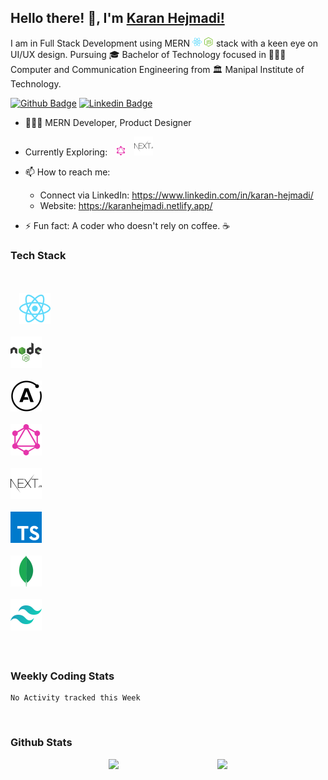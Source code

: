 ## Hello there! 👋, I'm [Karan Hejmadi!](https://github.com/karan316/)

I am in Full Stack Development using MERN <span><img style="width: 15px; height: 15px;" src="./svg/react-2.svg"> </span> <span><img style="width: 15px; height: 15px;" src="./svg/nodejs-icon.svg"> </span> stack with a keen eye on UI/UX design. Pursuing 🎓 Bachelor of Technology focused in 👨🏻‍💻 Computer and Communication Engineering from 🏛 Manipal Institute of Technology.

[![Github Badge](https://img.shields.io/badge/Website-3b5998?color=green&style=for-the-badge&logo=google-chrome&logoColor=white)](https://www.karanhejmadi.tech/)
[![Linkedin Badge](https://img.shields.io/badge/-LinkedIn-0e76a8?style=for-the-badge&logo=Linkedin&logoColor=white)](https://www.linkedin.com/in/karan-hejmadi/)

-   👨🏻‍💻 MERN Developer, Product Designer
-   Currently Exploring:<span> <img style="width: 15px; margin-left: 10px;" src="./svg/graphql.svg" ></span> <span> <img style="margin-left: 10px;" src="./svg/nextjs.svg" ></span>

-   📫 How to reach me:
    -   Connect via LinkedIn: https://www.linkedin.com/in/karan-hejmadi/
    -   Website: https://karanhejmadi.netlify.app/
-   ⚡ Fun fact: A coder who doesn't rely on coffee. ☕

### Tech Stack

<br />

<div style="margin-bottom: 20px;">
<code>
  <span ><img style="height: 50px; width: 50px;" src="./svg/react-large.svg"></span>
</code>
<code>
<span ><img style="height: 50px; width: 50px;" src="./svg/nodejs-1.svg"></span>
</code>
<code>
<span ><img style="height: 50px; width: 50px;" src="./svg/apollo-graphql-compact.svg"></span>
</code>
<code>
<span ><img style="height: 50px; width: 50px;" src="./svg/graphql-large.svg"></span>
</code>
<code>
<span ><img style="height: 50px; width: 50px;" src="./svg/nextjs-large.svg"></span>
</code>
<code>
<span ><img style="height: 50px; width: 50px;" src="./svg/typescript.svg"></span>
</code>
<code>
<span ><img style="height: 50px; width: 50px;" src="./svg/mongodb.svg"></span>
</code>
<code>
<span ><img style="height: 50px; width: 50px;" src="./svg/tailwindcss.svg"></span>
</code>
</div>

<br />

### Weekly Coding Stats

<!--START_SECTION:waka-->
```text
No Activity tracked this Week
```
<!--END_SECTION:waka-->

<br />

### Github Stats

<div style="display: flex; flex-direction: row; justify-content: space-evenly;">
    <img height="180em" src="https://github-readme-stats.vercel.app/api?username=karan316&show_icons=true&hide_border=true" />
    <img height="180em" src="https://github-readme-stats.vercel.app/api/top-langs/?username=karan316&exclude_repo=foodviraam-task&show_icons=true&hide_border=true&layout=compact&langs_count=6"/>
</div>
